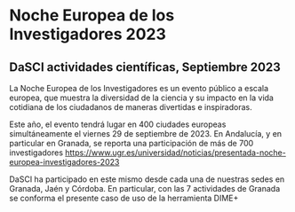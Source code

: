 # Noche Europea de los Investigadores 2023

## DaSCI actividades científicas, Septiembre 2023

La Noche Europea de los Investigadores es un evento público a escala europea, que muestra la diversidad de la ciencia y su impacto en la vida cotidiana de los ciudadanos de maneras divertidas e inspiradoras.

Este año, el evento tendrá lugar en 400 ciudades europeas simultáneamente el viernes 29 de septiembre de 2023. En Andalucía, y en particular en Granada, se reporta una participación de más de 700 investigadores https://www.ugr.es/universidad/noticias/presentada-noche-europea-investigadores-2023 

DaSCI ha participado en este mismo desde cada una de nuestras sedes en Granada, Jaén y Córdoba. En particular, con las 7 actividades de Granada se conforma el presente caso de uso de la herramienta DIME+
